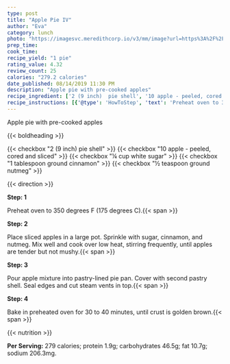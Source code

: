```yaml
---
type: post
title: "Apple Pie IV"
author: "Eva"
category: lunch
photo: "https://imagesvc.meredithcorp.io/v3/mm/image?url=https%3A%2F%2Fimages.media-allrecipes.com%2Fuserphotos%2F21746.jpg"
prep_time: 
cook_time: 
recipe_yield: "1 pie"
rating_value: 4.32
review_count: 25
calories: "279.2 calories"
date_published: 08/14/2019 11:30 PM
description: "Apple pie with pre-cooked apples"
recipe_ingredient: ['2 (9 inch)  pie shell', '10 apple - peeled, cored and sliced', '¼ cup white sugar', '1 tablespoon ground cinnamon', '½ teaspoon ground nutmeg']
recipe_instructions: [{'@type': 'HowToStep', 'text': 'Preheat oven to 350 degrees F (175 degrees C).\n'}, {'@type': 'HowToStep', 'text': 'Place sliced apples in a large pot. Sprinkle with sugar, cinnamon, and nutmeg. Mix well and cook over low heat, stirring frequently, until apples are tender but not mushy.\n'}, {'@type': 'HowToStep', 'text': 'Pour apple mixture into pastry-lined pie pan. Cover with second pastry shell. Seal edges and cut steam vents in top.\n'}, {'@type': 'HowToStep', 'text': 'Bake in preheated oven for 30 to 40 minutes, until crust is golden brown.\n'}]
---
```


Apple pie with pre-cooked apples 

{{< boldheading >}}

{{< checkbox "2 (9 inch)  pie shell" >}}
{{< checkbox "10  apple - peeled, cored and sliced" >}}
{{< checkbox "¼ cup white sugar" >}}
{{< checkbox "1 tablespoon ground cinnamon" >}}
{{< checkbox "½ teaspoon ground nutmeg" >}}


{{< direction >}}

**Step: 1**

Preheat oven to 350 degrees F (175 degrees C).{{< span >}}

**Step: 2**

Place sliced apples in a large pot. Sprinkle with sugar, cinnamon, and nutmeg. Mix well and cook over low heat, stirring frequently, until apples are tender but not mushy.{{< span >}}

**Step: 3**

Pour apple mixture into pastry-lined pie pan. Cover with second pastry shell. Seal edges and cut steam vents in top.{{< span >}}

**Step: 4**

Bake in preheated oven for 30 to 40 minutes, until crust is golden brown.{{< span >}}

{{< nutrition >}}

**Per Serving:** 279 calories; protein 1.9g; carbohydrates 46.5g; fat 10.7g; sodium 206.3mg.